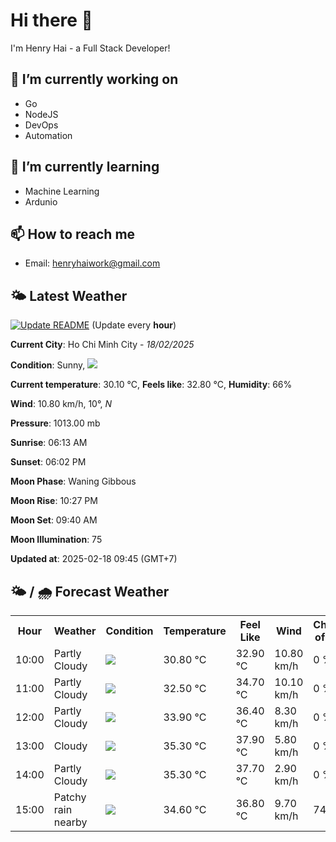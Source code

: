 # Hi there 👋

I'm Henry Hai - a Full Stack Developer!

## 🔭 I’m currently working on

- Go
- NodeJS
- DevOps
- Automation

## 🌱 I’m currently learning

- Machine Learning
- Ardunio

## 📫 How to reach me

- Email: <henryhaiwork@gmail.com>

## 🌤️ Latest Weather
[![Update README](https://github.com/henry0hai/henry0hai/actions/workflows/udpateReadme.yml/badge.svg)](https://github.com/henry0hai/henry0hai/actions/workflows/udpateReadme.yml)
(Update every **hour**)
<!-- CURRENT_WEATHER:START -->
**Current City**: Ho Chi Minh City - *18/02/2025*

**Condition**: Sunny, <img src="https://cdn.weatherapi.com/weather/64x64/day/113.png"/>

**Current temperature**: 30.10 °C, **Feels like**: 32.80 °C, **Humidity**: 66%

**Wind**: 10.80 km/h, 10°, *N*

**Pressure**: 1013.00 mb

**Sunrise**: 06:13 AM

**Sunset**: 06:02 PM

**Moon Phase**: Waning Gibbous

**Moon Rise**: 10:27 PM

**Moon Set**: 09:40 AM

**Moon Illumination**: 75

**Updated at**: 2025-02-18 09:45 (GMT+7)<!-- CURRENT_WEATHER:END -->

## 🌤️ / 🌧️ Forecast Weather
<!-- FORECAST_WEATHER:START -->
<table>
		<tr>
			<th>Hour</th>
			<th>Weather</th>
			<th>Condition</th>
			<th>Temperature</th>
			<th>Feel Like</th>
			<th>Wind</th>
			<th>Chance of Rain</th>
		</tr>
				<tr>
					<td>10:00</td>
					<td>Partly Cloudy </td>
					<td><img src='https://cdn.weatherapi.com/weather/64x64/day/116.png'/></td>
					<td>30.80 °C</td>
					<td>32.90 °C</td>
					<td>10.80 km/h</td>
					<td>0 %</td>
				</tr>
				<tr>
					<td>11:00</td>
					<td>Partly Cloudy </td>
					<td><img src='https://cdn.weatherapi.com/weather/64x64/day/116.png'/></td>
					<td>32.50 °C</td>
					<td>34.70 °C</td>
					<td>10.10 km/h</td>
					<td>0 %</td>
				</tr>
				<tr>
					<td>12:00</td>
					<td>Partly Cloudy </td>
					<td><img src='https://cdn.weatherapi.com/weather/64x64/day/116.png'/></td>
					<td>33.90 °C</td>
					<td>36.40 °C</td>
					<td>8.30 km/h</td>
					<td>0 %</td>
				</tr>
				<tr>
					<td>13:00</td>
					<td>Cloudy </td>
					<td><img src='https://cdn.weatherapi.com/weather/64x64/day/119.png'/></td>
					<td>35.30 °C</td>
					<td>37.90 °C</td>
					<td>5.80 km/h</td>
					<td>0 %</td>
				</tr>
				<tr>
					<td>14:00</td>
					<td>Partly Cloudy </td>
					<td><img src='https://cdn.weatherapi.com/weather/64x64/day/116.png'/></td>
					<td>35.30 °C</td>
					<td>37.70 °C</td>
					<td>2.90 km/h</td>
					<td>0 %</td>
				</tr>
				<tr>
					<td>15:00</td>
					<td>Patchy rain nearby</td>
					<td><img src='https://cdn.weatherapi.com/weather/64x64/day/176.png'/></td>
					<td>34.60 °C</td>
					<td>36.80 °C</td>
					<td>9.70 km/h</td>
					<td>74 %</td>
				</tr>
</table>
<!-- FORECAST_WEATHER:END -->
